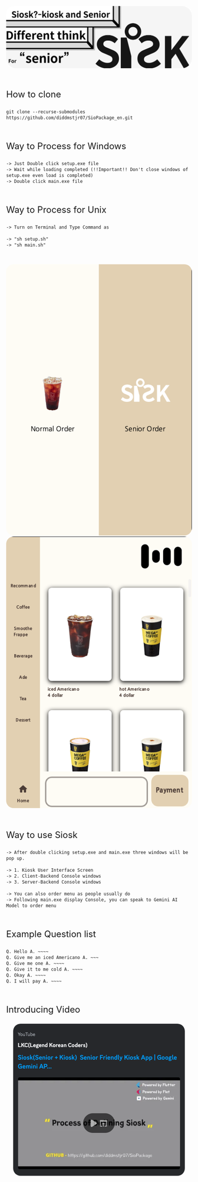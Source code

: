 <img src="assets/banner.png" alt="Image" style="border-radius: 20px;">

<p style="font-size: 24px;"><br>How to clone </p>

    git clone --recurse-submodules https://github.com/diddmstjr07/SioPackage_en.git

<br><p style="font-size: 24px;">Way to Process for Windows</p>

    -> Just Double click setup.exe file 
    -> Wait while loading completed (!!Important!! Don't close windows of setup.exe even load is completed)
    -> Double click main.exe file

<br><p style="font-size: 24px;">Way to Process for Unix</p>

    -> Turn on Terminal and Type Command as
    
    -> "sh setup.sh"
    -> "sh main.sh"


<br>
<p align="center">
  <img src="assets/siosk_display_1.png" alt="Image" style="border-radius: 20px; margin-right: 40px;">
  <img src="assets/siosk_display_2.png" alt="Image" style="border-radius: 20px;">
</p>


<br><p style="font-size: 24px;">Way to use Siosk</p>

    -> After double clicking setup.exe and main.exe three windows will be pop up.

    -> 1. Kiosk User Interface Screen
    -> 2. Client-Backend Console windows
    -> 3. Server-Backend Console windows

    -> You can also order menu as people usually do
    -> Following main.exe display Console, you can speak to Gemini AI Model to order menu


<br><p style="font-size: 24px;">Example Question list</p>

    Q. Hello A. ~~~~
    Q. Give me an iced Americano A. ~~~
    Q. Give me one A. ~~~~
    Q. Give it to me cold A. ~~~~
    Q. Okay A. ~~~~
    Q. I will pay A. ~~~~

<br>
<p style="font-size: 24px;">Introducing Video</p>
<p align="center">
    <a href="https://youtu.be/6tZnWgnzza4">
        <img src="assets/thumnail.png" alt="Image" style="border-radius: 20px;">
    </a>
</p>